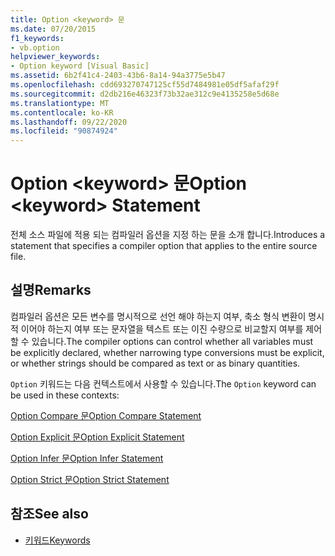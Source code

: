 ```yaml
---
title: Option <keyword> 문
ms.date: 07/20/2015
f1_keywords:
- vb.option
helpviewer_keywords:
- Option keyword [Visual Basic]
ms.assetid: 6b2f41c4-2403-43b6-8a14-94a3775e5b47
ms.openlocfilehash: cdd693270747125cf55d7484981e05df5afaf29f
ms.sourcegitcommit: d2db216e46323f73b32ae312c9e4135258e5d68e
ms.translationtype: MT
ms.contentlocale: ko-KR
ms.lasthandoff: 09/22/2020
ms.locfileid: "90874924"
---
```

# <a name="option-keyword-statement"></a><span data-ttu-id="e316c-102">Option \<keyword> 문</span><span class="sxs-lookup"><span data-stu-id="e316c-102">Option \<keyword> Statement</span></span>

<span data-ttu-id="e316c-103">전체 소스 파일에 적용 되는 컴파일러 옵션을 지정 하는 문을 소개 합니다.</span><span class="sxs-lookup"><span data-stu-id="e316c-103">Introduces a statement that specifies a compiler option that applies to the entire source file.</span></span>  
  
## <a name="remarks"></a><span data-ttu-id="e316c-104">설명</span><span class="sxs-lookup"><span data-stu-id="e316c-104">Remarks</span></span>  

 <span data-ttu-id="e316c-105">컴파일러 옵션은 모든 변수를 명시적으로 선언 해야 하는지 여부, 축소 형식 변환이 명시적 이어야 하는지 여부 또는 문자열을 텍스트 또는 이진 수량으로 비교할지 여부를 제어할 수 있습니다.</span><span class="sxs-lookup"><span data-stu-id="e316c-105">The compiler options can control whether all variables must be explicitly declared, whether narrowing type conversions must be explicit, or whether strings should be compared as text or as binary quantities.</span></span>  
  
 <span data-ttu-id="e316c-106">`Option` 키워드는 다음 컨텍스트에서 사용할 수 있습니다.</span><span class="sxs-lookup"><span data-stu-id="e316c-106">The `Option` keyword can be used in these contexts:</span></span>  
  
 [<span data-ttu-id="e316c-107">Option Compare 문</span><span class="sxs-lookup"><span data-stu-id="e316c-107">Option Compare Statement</span></span>](option-compare-statement.md)  
  
 [<span data-ttu-id="e316c-108">Option Explicit 문</span><span class="sxs-lookup"><span data-stu-id="e316c-108">Option Explicit Statement</span></span>](option-explicit-statement.md)  
  
 [<span data-ttu-id="e316c-109">Option Infer 문</span><span class="sxs-lookup"><span data-stu-id="e316c-109">Option Infer Statement</span></span>](option-infer-statement.md)  
  
 [<span data-ttu-id="e316c-110">Option Strict 문</span><span class="sxs-lookup"><span data-stu-id="e316c-110">Option Strict Statement</span></span>](option-strict-statement.md)  
  
## <a name="see-also"></a><span data-ttu-id="e316c-111">참조</span><span class="sxs-lookup"><span data-stu-id="e316c-111">See also</span></span>

- [<span data-ttu-id="e316c-112">키워드</span><span class="sxs-lookup"><span data-stu-id="e316c-112">Keywords</span></span>](../keywords/index.md)
